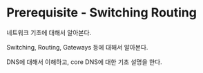 # Prerequisite - Switching Routing
네트워크 기초에 대해서 알아본다.

Switching, Routing, Gateways 등에 대해서 알아본다.

DNS에 대해서 이해하고, core DNS에 대한 기초 설명을 한다.
